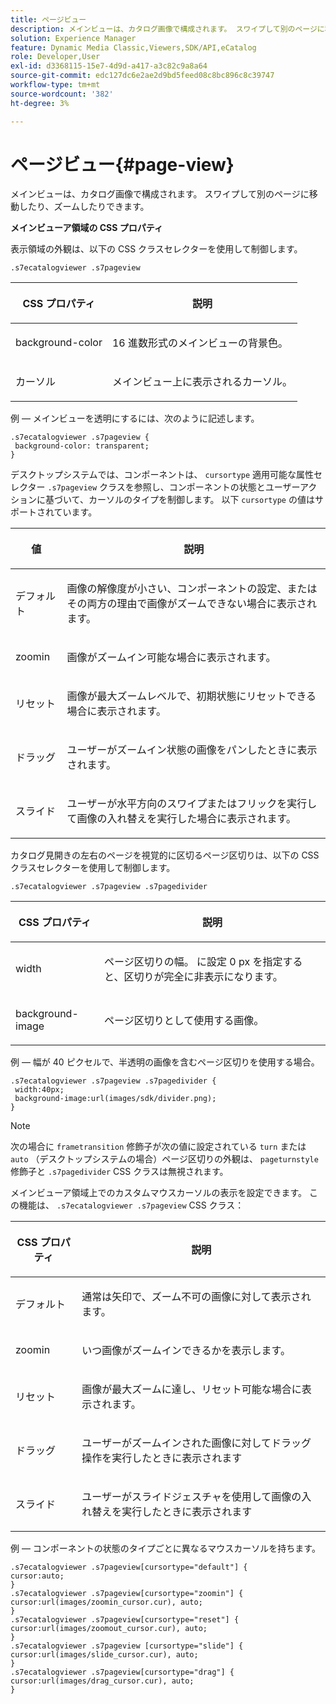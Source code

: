 ```yaml
---
title: ページビュー
description: メインビューは、カタログ画像で構成されます。 スワイプして別のページに移動したり、ズームしたりできます。
solution: Experience Manager
feature: Dynamic Media Classic,Viewers,SDK/API,eCatalog
role: Developer,User
exl-id: d3368115-15e7-4d9d-a417-a3c82c9a8a64
source-git-commit: edc127dc6e2ae2d9bd5feed08c8bc896c8c39747
workflow-type: tm+mt
source-wordcount: '382'
ht-degree: 3%

---
```


# ページビュー{#page-view}

メインビューは、カタログ画像で構成されます。 スワイプして別のページに移動したり、ズームしたりできます。

<!--<a id="section_061E550C1C1D4DB2BD663A898895B38C"></a>-->

**メインビューア領域の CSS プロパティ**

表示領域の外観は、以下の CSS クラスセレクターを使用して制御します。

```
.s7ecatalogviewer .s7pageview
```

<table id="table_94EE3F5BBE4547C0B4943471CEE7EDE4"> 
 <thead> 
  <tr> 
   <th colname="col1" class="entry"> <p> CSS プロパティ </p> </th> 
   <th colname="col2" class="entry"> <p>説明 </p> </th> 
  </tr> 
 </thead>
 <tbody> 
  <tr> 
   <td colname="col1"> <p> <span class="codeph"> background-color </span> </p> </td> 
   <td colname="col2"> <p> 16 進数形式のメインビューの背景色。 </p> </td> 
  </tr> 
  <tr> 
   <td colname="col1"> <p> <span class="codeph"> カーソル </span> </p> </td> 
   <td colname="col2"> <p>メインビュー上に表示されるカーソル。 </p> </td> 
  </tr> 
 </tbody> 
</table>

例 — メインビューを透明にするには、次のように記述します。

```
.s7ecatalogviewer .s7pageview { 
 background-color: transparent; 
}
```

デスクトップシステムでは、コンポーネントは、 `cursortype` 適用可能な属性セレクター `.s7pageview` クラスを参照し、コンポーネントの状態とユーザーアクションに基づいて、カーソルのタイプを制御します。 以下 `cursortype` の値はサポートされています。

<table id="table_45B83F6CCDE84C36B0E087CA9144BFE6"> 
 <thead> 
  <tr> 
   <th colname="col1" class="entry"> <p>値 </p> </th> 
   <th colname="col2" class="entry"> <p>説明 </p> </th> 
  </tr> 
 </thead>
 <tbody> 
  <tr> 
   <td colname="col1"> <p> <span class="codeph"> デフォルト </span> </p> </td> 
   <td colname="col2"> <p>画像の解像度が小さい、コンポーネントの設定、またはその両方の理由で画像がズームできない場合に表示されます。 </p> </td> 
  </tr> 
  <tr> 
   <td colname="col1"> <p> <span class="codeph"> zoomin </span> </p> </td> 
   <td colname="col2"> <p>画像がズームイン可能な場合に表示されます。 </p> </td> 
  </tr> 
  <tr> 
   <td colname="col1"> <p> <span class="codeph"> リセット </span> </p> </td> 
   <td colname="col2"> <p>画像が最大ズームレベルで、初期状態にリセットできる場合に表示されます。 </p> </td> 
  </tr> 
  <tr> 
   <td colname="col1"> <p> <span class="codeph"> ドラッグ </span> </p> </td> 
   <td colname="col2"> <p>ユーザーがズームイン状態の画像をパンしたときに表示されます。 </p> </td> 
  </tr> 
  <tr> 
   <td colname="col1"> <p> <span class="codeph"> スライド </span> </p> </td> 
   <td colname="col2"> <p>ユーザーが水平方向のスワイプまたはフリックを実行して画像の入れ替えを実行した場合に表示されます。 </p> </td> 
  </tr> 
 </tbody> 
</table>

カタログ見開きの左右のページを視覚的に区切るページ区切りは、以下の CSS クラスセレクターを使用して制御します。

`.s7ecatalogviewer .s7pageview .s7pagedivider`

<table id="table_77EBC9A77BF14CF4974F8F43C709A207"> 
 <thead> 
  <tr> 
   <th colname="col1" class="entry"> <p> CSS プロパティ </p> </th> 
   <th colname="col2" class="entry"> <p>説明 </p> </th> 
  </tr> 
 </thead>
 <tbody> 
  <tr> 
   <td colname="col1"> <p> <span class="codeph"> width </span> </p> </td> 
   <td colname="col2"> <p> ページ区切りの幅。 に設定 <span class="codeph"> 0 </span> px を指定すると、区切りが完全に非表示になります。 </p> </td> 
  </tr> 
  <tr> 
   <td colname="col1"> <p> <span class="codeph"> background-image </span> </p> </td> 
   <td colname="col2"> <p>ページ区切りとして使用する画像。 </p> </td> 
  </tr> 
 </tbody> 
</table>

例 — 幅が 40 ピクセルで、半透明の画像を含むページ区切りを使用する場合。

```
.s7ecatalogviewer .s7pageview .s7pagedivider { 
 width:40px; 
 background-image:url(images/sdk/divider.png); 
}
```

>[!NOTE]
>
>次の場合に `frametransition` 修飾子が次の値に設定されている `turn` または `auto` （デスクトップシステムの場合）ページ区切りの外観は、 `pageturnstyle` 修飾子と `.s7pagedivider` CSS クラスは無視されます。

メインビューア領域上でのカスタムマウスカーソルの表示を設定できます。 この機能は、 `.s7ecatalogviewer .s7pageview` CSS クラス：

<table id="table_908164DECF9347A19A9696A23BBDB1A2"> 
 <thead> 
  <tr> 
   <th colname="col1" class="entry"> <p> CSS プロパティ </p> </th> 
   <th colname="col2" class="entry"> <p>説明 </p> </th> 
  </tr> 
 </thead>
 <tbody> 
  <tr> 
   <td colname="col1"> <p> <span class="codeph"> デフォルト </span> </p> </td> 
   <td colname="col2"> <p> 通常は矢印で、ズーム不可の画像に対して表示されます。 </p> </td> 
  </tr> 
  <tr> 
   <td colname="col1"> <p> <span class="codeph"> zoomin </span> </p> </td> 
   <td colname="col2"> <p> いつ画像がズームインできるかを表示します。 </p> </td> 
  </tr> 
  <tr> 
   <td colname="col1"> <p> <span class="codeph"> リセット </span> </p> </td> 
   <td colname="col2"> <p>画像が最大ズームに達し、リセット可能な場合に表示されます。 </p> </td> 
  </tr> 
  <tr> 
   <td colname="col1"> <p> <span class="codeph"> ドラッグ </span> </p> </td> 
   <td colname="col2"> <p>ユーザーがズームインされた画像に対してドラッグ操作を実行したときに表示されます </p> </td> 
  </tr> 
  <tr> 
   <td colname="col1"> <p> <span class="codeph"> スライド </span> </p> </td> 
   <td colname="col2"> <p>ユーザーがスライドジェスチャを使用して画像の入れ替えを実行したときに表示されます </p> </td> 
  </tr> 
 </tbody> 
</table>

例 — コンポーネントの状態のタイプごとに異なるマウスカーソルを持ちます。

```
.s7ecatalogviewer .s7pageview[cursortype="default"] { 
cursor:auto; 
} 
.s7ecatalogviewer .s7pageview[cursortype="zoomin"] { 
cursor:url(images/zoomin_cursor.cur), auto; 
} 
.s7ecatalogviewer .s7pageview[cursortype="reset"] { 
cursor:url(images/zoomout_cursor.cur), auto; 
} 
.s7ecatalogviewer .s7pageview [cursortype="slide"] { 
cursor:url(images/slide_cursor.cur), auto; 
} 
.s7ecatalogviewer .s7pageview[cursortype="drag"] { 
cursor:url(images/drag_cursor.cur), auto; 
}
```
